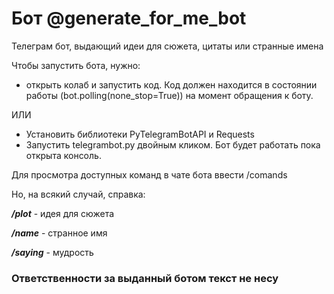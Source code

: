 # Бот @generate_for_me_bot
Телеграм бот, выдающий идеи для сюжета, цитаты или странные имена

Чтобы запустить бота, нужно:
- открыть колаб и запустить код. Код должен находится в состоянии работы (bot.polling(none_stop=True)) на момент обращения к боту.

ИЛИ
- Установить библиотеки PyTelegramBotAPI и Requests
- Запустить telegrambot.py двойным кликом. Бот будет работать пока открыта консоль.

Для просмотра доступных команд в чате бота ввести /comands

Но, на всякий случай, справка:

__*/plot*__ - идея для сюжета

__*/name*__ - странное имя

__*/saying*__ - мудрость

### Ответственности за выданный ботом текст не несу
